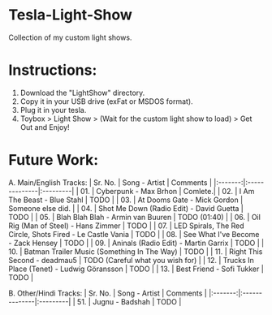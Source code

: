 # Tesla-Light-Show
Collection of my custom light shows. 

# Instructions:
1. Download the "LightShow" directory.
2. Copy it in your USB drive (exFat or MSDOS format).
3. Plug it in your tesla. 
4. Toybox > Light Show > (Wait for the custom light show to load) > 
   Get Out and Enjoy!


# Future Work: 

A. Main/English Tracks:
| Sr. No. | Song - Artist | Comments |
|:-------:|:--------------|:---------|
| 01. | Cyberpunk - Max Brhon | Comlete.|
| 02. | I Am The Beast - Blue Stahl | TODO |
| 03. | At Dooms Gate - Mick Gordon | Someone else did. |
| 04. | Shot Me Down (Radio Edit) - David Guetta | TODO |
| 05. | Blah Blah Blah -  Armin van Buuren | TODO (01:40) |
| 06. | Oil Rig (Man of Steel) - Hans Zimmer | TODO |
| 07. | LED Spirals, The Red Circle, Shots Fired - Le Castle Vania | TODO |
| 08. | See What I've Become - Zack Hensey | TODO |
| 09. | Aninals (Radio Edit) - Martin Garrix | TODO |
| 10. | Batman Trailer Music (Something In The Way) | TODO |
| 11. | Right This Second - deadmau5 | TODO (Careful what you wish for) |
| 12. | Trucks In Place (Tenet) - Ludwig Göransson | TODO |
| 13. | Best Friend - Sofi Tukker | TODO |


B. Other/Hindi Tracks:
| Sr. No. | Song - Artist | Comments |
|:-------:|:--------------|:---------|
| 51. | Jugnu - Badshah | TODO |

